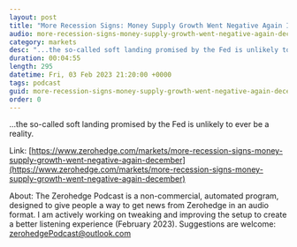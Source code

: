 ```yaml
---
layout: post
title: "More Recession Signs: Money Supply Growth Went Negative Again In December"
audio: more-recession-signs-money-supply-growth-went-negative-again-december-3
category: markets
desc: "...the so-called soft landing promised by the Fed is unlikely to ever be a reality."
duration: 00:04:55
length: 295
datetime: Fri, 03 Feb 2023 21:20:00 +0000
tags: podcast
guid: more-recession-signs-money-supply-growth-went-negative-again-december-0
order: 0
---
```

...the so-called soft landing promised by the Fed is unlikely to ever be a reality.

Link: [https://www.zerohedge.com/markets/more-recession-signs-money-supply-growth-went-negative-again-december](https://www.zerohedge.com/markets/more-recession-signs-money-supply-growth-went-negative-again-december)

About: The Zerohedge Podcast is a non-commercial, automated program, designed to give people a way to get news from Zerohedge in an audio format.  I am actively working on tweaking and improving the setup to create a better listening experience (February 2023).  Suggestions are welcome: [zerohedgePodcast@outlook.com](mailto:zerohedgePodcast@outlook.com)